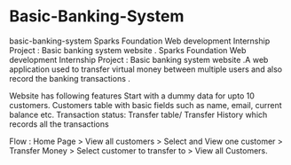 # Basic-Banking-System
basic-banking-system Sparks Foundation Web development Internship Project : Basic banking system website .
Sparks Foundation Web development Internship Project : Basic banking system website .A web application used to transfer virtual money between multiple users and also record the banking transactions .

Website has following features
Start with a dummy data for upto 10 customers. Customers table with basic fields such as name, email, current balance etc. Transaction status: Transfer table/ Transfer History which records all the transactions

Flow : Home Page > View all customers > Select and View one customer > Transfer Money > Select customer to transfer to > View all Customers.
